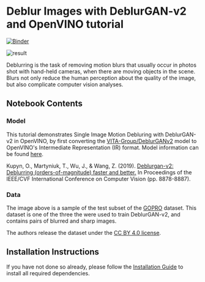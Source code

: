 # Deblur Images with DeblurGAN-v2 and OpenVINO tutorial
[![Binder](https://mybinder.org/badge_logo.svg)](https://mybinder.org/v2/gh/ThanosM97/openvino_notebooks/230003d1096240b25de78b302b35a69ace7ee261?urlpath=lab%2Ftree%2Fnotebooks%2F217-vision-deblur%2F217-vision-deblur.ipynb)

![result](https://user-images.githubusercontent.com/41332813/158425051-3d4d442c-7eca-4f5c-97c8-de27e0ea8093.png)

Deblurring is the task of removing motion blurs that usually occur in photos shot with hand-held cameras, when there are moving objects in the scene. Blurs not only reduce the human perception about the quality of the image, but also complicate computer vision analyses.

## Notebook Contents

### Model

This tutorial demonstrates Single Image Motion Debluring with DeblurGAN-v2 in OpenVINO, by first converting the [VITA-Group/DeblurGANv2](https://github.com/VITA-Group/DeblurGANv2) model to OpenVINO's Intermediate Representation (IR) format. Model information can be found [here](https://docs.openvino.ai/latest/omz_models_model_deblurgan_v2.html).

Kupyn, O., Martyniuk, T., Wu, J., & Wang, Z. (2019). [Deblurgan-v2: Deblurring (orders-of-magnitude) faster and better.](https://openaccess.thecvf.com/content_ICCV_2019/html/Kupyn_DeblurGAN-v2_Deblurring_Orders-of-Magnitude_Faster_and_Better_ICCV_2019_paper.html) In Proceedings of the IEEE/CVF International Conference on Computer Vision (pp. 8878-8887).

### Data
The image above is a sample of the test subset of the [GOPRO](https://seungjunnah.github.io/Datasets/gopro) dataset. This dataset is one of the three the were used to train DeblurGAN-v2, and contains pairs of blurred and sharp images.

The authors release the dataset under the [CC BY 4.0 license](https://creativecommons.org/licenses/by/4.0/).


## Installation Instructions

If you have not done so already, please follow the [Installation Guide](/../../README.md) to install all required dependencies.
